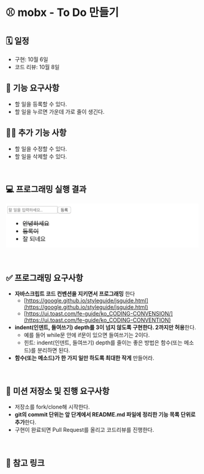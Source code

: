 # ⚾ mobx - To Do 만들기

## 🗓 일정

- 구현: 10월 6일
- 코드 리뷰: 10월 8일

## 🎯 기능 요구사항

- 할 일을 등록할 수 있다.
- 할 일을 누르면 가운데 가로 줄이 생긴다.

## 🎯🎯 추가 기능 사항

- 할 일을 수정할 수 있다.
- 할 일을 삭제할 수 있다.

<br>

## 💻 프로그래밍 실행 결과

![todo-result](./img/todo-result.png)

<br>

## ✅ 프로그래밍 요구사항

- **자바스크립트 코드 컨벤션을 지키면서 프로그래밍** 한다
  - [https://google.github.io/styleguide/jsguide.html](https://google.github.io/styleguide/jsguide.html)
  - [https://ui.toast.com/fe-guide/ko_CODING-CONVENSION/](https://ui.toast.com/fe-guide/ko_CODING-CONVENTION)
- **indent(인덴트, 들여쓰기) depth를 3이 넘지 않도록 구현한다. 2까지만 허용**한다.
  - 예를 들어 while문 안에 if문이 있으면 들여쓰기는 2이다.
  - 힌트: indent(인덴트, 들여쓰기) depth를 줄이는 좋은 방법은 함수(또는 메소드)를 분리하면 된다.
- **함수(또는 메소드)가 한 가지 일만 하도록 최대한 작게** 만들어라.

<br>

## 📝 미션 저장소 및 진행 요구사항

- 저장소를 fork/clone해 시작한다.
- **git의 commit 단위는 앞 단계에서 README.md 파일에 정리한 기능 목록 단위로 추가**한다.
- 구현이 완료되면 Pull Request를 올리고 코드리뷰를 진행한다.

<br>

## 🔗 참고 링크

